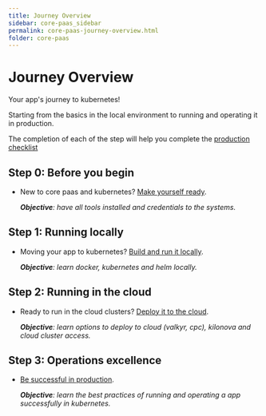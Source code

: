 ```yaml
---
title: Journey Overview
sidebar: core-paas_sidebar
permalink: core-paas-journey-overview.html
folder: core-paas
---
```


# Journey Overview
Your app's journey to kubernetes!

Starting from the basics in the local environment to running and operating it in production.

The completion of each of the step will help you complete the [production checklist](https://salesforce.quip.com/ux5pAIkdogNG)

## Step 0: Before you begin
- New to core paas and kubernetes? [Make yourself ready](../access/github.md).

  *__Objective__: have all tools installed and credentials to the systems.*

## Step 1: Running locally
- Moving your app to kubernetes? [Build and run it locally](../running-locally/overview.md).

  *__Objective__: learn docker, kubernetes and helm locally.*

## Step 2: Running in the cloud
- Ready to run in the cloud clusters? [Deploy it to the cloud](../cloud/overview.md).

  *__Objective__: learn options to deploy to cloud (valkyr, cpc), kilonova and cloud cluster access.*

## Step 3: Operations excellence
- [Be successful in production](../cloud/operational-excellence.md).

  *__Objective__: learn the best practices of running and operating a app successfully in kubernetes.*
